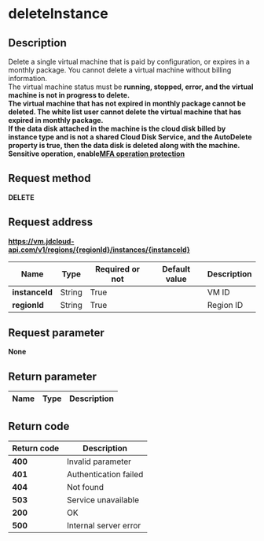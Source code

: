 # deleteInstance


## Description
Delete a single virtual machine that is paid by configuration,  or expires in a monthly package. You cannot delete a virtual machine without billing information. <br>
The virtual machine status must be <b>running<b>,  <b>stopped<b>,  <b>error<b>,  and the virtual machine is not in progress to delete. <br>
The virtual machine that has not expired in monthly package cannot be deleted. The white list user cannot delete the virtual machine that has expired in monthly package. <br>
If the data disk attached in the machine is the cloud disk billed by instance type and is not a shared Cloud Disk Service, and the AutoDelete property is true, then the data disk is deleted along with the machine.
</br>Sensitive operation, enable<a href="https://docs.jdcloud.com/IAM/Operation-Protection">MFA operation protection</a>

## Request method
DELETE

## Request address
https://vm.jdcloud-api.com/v1/regions/{regionId}/instances/{instanceId}

|Name|Type|Required or not|Default value|Description|
|---|---|---|---|---|
|**instanceId**|String|True||VM ID|
|**regionId**|String|True||Region ID|

## Request parameter
None


## Return parameter
|Name|Type|Description|
|---|---|---|



## Return code
|Return code|Description|
|---|---|
|**400**|Invalid parameter|
|**401**|Authentication failed|
|**404**|Not found  |
|**503**|Service unavailable|
|**200**|OK|
|**500**|Internal server error|
